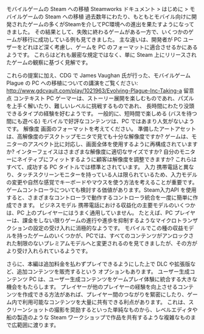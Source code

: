 モバイルゲームの Steam への移植
Steamworks ドキュメント > はじめに > モバイルゲームの Steam への移植
過去数年にわたり、もともとモバイル向けに開発されたゲームの多くがSteamを介してPC環境への進出を果たすようになってきました。 その結果として、失敗に終わるゲームがある一方で、いくつかのゲームが移行に成功している例も見てきました。 主な違いは、開発者が PC ユーザーをどれほど深く考慮し、ゲームを PC のフォーマットに適合させるかにあるようです。 これらはどれも厳密な規定ではなく、単に Steam 上にリリースされたゲームの観察に基づく見解です。

これらの提案に加え、CDG で James Vaughan 氏が行った、モバイルゲーム Plague の PC への移植についての講演をご覧ください: http://www.gdcvault.com/play/1021963/Evolving-Plague-Inc-Taking-a
留意点
コンテキスト
PC ゲーマーは、ストーリー展開を楽しむものであれ、パズルを上手く解いたり、難しいレベルに挑戦するものであれ、 長時間にわたり没頭できるタイプの経験を好むようです。 一般的に、短時間で楽しめる (バスを待つ間にも遊べる) モバイルで好評なコンテンツは、PC ではあまり人気がないようです。
解像度
画面のフォーマットを考えてください。 準備したアートアセットは、高解像度のデスクトップモニタで見ても十分な解像度ですか? ゲームは、モニターのアスペクト比に対応し、画面全体を使用するように再構成されていますか? インターフェイスはさまざまな解像度に適切なサイズですか? 自分のモニターにネイティブにフィットするように顧客は解像度を調整できますか? これらはすべて、成功する PC タイトルでは標準とされています。
入力
携帯電話と異なり、タッチスクリーンモニターを持っている人は限られているため、入力モデルの変更や自然な感覚でキーボードやマウスを使う方法を考えることが重要です。 ゲームコントローラについても検討する価値があります。Steam入力API を使用すると、さまざまなコントローラで動作するコントローラ統合を一度に簡単に作成できます。
ビジネスモデル
携帯電話における収益化の主要モデルのいくつかは、PC 上のプレイヤーにはうまく通用していません。 たとえば、PC プレイヤーは、課金をしない限りゲームの進行や進歩を抑制するようなマイクロトランザクションの設定の受け入れに消極的なようです。 モバイルでこの種の収益モデルを持ったゲームのいくつかが、PCでは、すべてのコンテンツがアンロックされた制限のないプレミアムモデルへと変更されるのを見てきましたが、その方がより受け入れられているようです。

さらに、本編は追加料金を払わずプレイできるようにした上で DLC や拡張版など、追加コンテンツを販売するという オプションもあります。
ユーザー生成コンテンツ
PC は、ユーザー生成コンテンツをゲームプレイ体験に統合する大きな機会をもたらします。 プレイヤーが他のプレイヤーの経験を向上させるコンテンツを作成できる方法があれば、プレイヤー間のつながりを緊密にしたり、ゲーム内で利用可能なコンテンツを大量に共有できる利点があります。 これは、スクリーンショットの撮影を奨励するといった単純なものから、レベルエディタや船の製造のような Steam ワークショップで作品を共有するような複雑なものまで広範囲に渡ります。